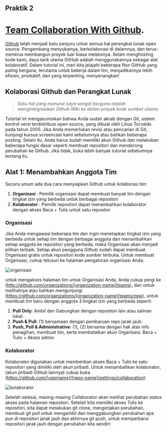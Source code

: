 ## Praktik 2

# [Team Collaboration With Github](https://code.tutsplus.com/articles/team-collaboration-with-github--net-29876).

[Github](https://github.com/) telah menjadi batu penjuru untuk semua hal perangkat lunak open source. Pengembang menyukainya, berkolaborasi di dalamnya, dan terus-menerus membangun proyek luar biasa melaluinya. Selain menghosting kode kami, daya tarik utama GitHub adalah menggunakannya sebagai alat kolaboratif. Dalam tutorial ini, mari kita jelajahi beberapa fitur GitHub yang paling berguna, terutama untuk bekerja dalam tim, menjadikannya lebih efisien, produktif, dan yang terpenting, menyenangkan!



## Kolaborasi Github dan Perangkat Lunak

> *Satu hal yang menurut saya sangat berguna adalah mengintegrasikan Github Wiki ke dalam proyek kode sumber utama.*


Tutorial ini mengasumsikan bahwa Anda sudah akrab dengan Git, sistem kontrol versi terdistribusi open source, yang dibuat oleh Linus Torvalds pada tahun 2005. Jika Anda memerlukan revisi atau pencarian di Git, kunjungi kursus screencast kami sebelumnya atau bahkan beberapa posting. Selain itu, Anda harus sudah memiliki akun Github dan melakukan beberapa fungsi dasar seperti membuat repositori dan mendorong perubahan ke Github. Jika tidak, buka lebih banyak tutorial sebelumnya tentang itu.


## Alat 1: Menambahkan Anggota Tim
Secara umum ada dua cara menyiapkan Github untuk kolaborasi tim:

1. **Organisasi** : Pemilik organisasi dapat membuat banyak tim dengan tingkat izin yang berbeda untuk berbagai repositori
2. **Kolaborator** : Pemilik repositori dapat menambahkan kolaborator dengan akses Baca + Tulis untuk satu repositor

### Organisasi
Jika Anda mengawasi beberapa tim dan ingin menetapkan tingkat izin yang berbeda untuk setiap tim dengan berbagai anggota dan menambahkan setiap anggota ke repositori yang berbeda, maka Organisasi akan menjadi pilihan terbaik. Setiap akun pengguna Github sudah dapat membuat Organisasi gratis untuk repositori kode sumber terbuka. Untuk membuat Organisasi, cukup telusuri ke halaman pengaturan organisasi Anda:

![organisasi](https://user-images.githubusercontent.com/70005931/184536309-243f6ca6-54a7-4e54-a011-add9eed19182.png)

untuk mengakses halaman tim untuk Organisasi Anda, Anda cukup pergi ke (http://github.com/organizations/[organization-name]/teams), dan untuk melihatnya atau bahkan mengunjungi (https://github.com/organizations/[organization-name]/teams/new), untuk membuat tim baru dengan anggota 3 tingkat izin yang berbeda seperti:

1. **Pull Only**: Ambil dan Gabungkan dengan repositori lain atau salinan lokal.
2. **Push & Pull**: (1) bersamaan dengan pembaruan repo jarak jauh.
3. **Push, Pull & Administrative**: (1), (2) bersama dengan hak atas info penagihan, membuat tim, serta membatalkan akun Organisasi. Baca + Tulis + Akses admin


### Kolaborator
Kolaborator digunakan untuk memberikan akses Baca + Tulis ke satu repositori yang dimiliki oleh akun pribadi. Untuk menambahkan kolaborator, (akun pribadi Github lainnya) cukup buka (https://github.com/[username]/[repo-name]/settings/collaboration)

![kolaborator](https://user-images.githubusercontent.com/70005931/184536917-474c667e-1ba3-4c47-86fb-d9f3e98dda01.png)

Setelah selesai, masing-masing Collaborator akan melihat perubahan status akses pada halaman repositori. Setelah kita memiliki akses Tulis ke repositori, kita dapat melakukan git clone, mengerjakan perubahan, membuat git pull untuk mengambil dan menggabungkan perubahan apa pun di repositori jarak jauh dan akhirnya git push, untuk memperbarui repositori jarak jauh dengan perubahan kita sendiri:


